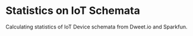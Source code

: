 # Statistics on IoT Schemata

Calculating statistics of IoT Device schemata from Dweet.io and Sparkfun.
